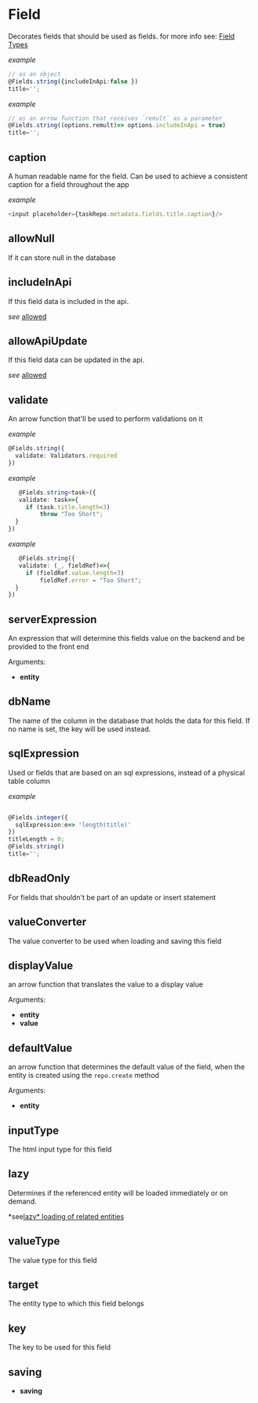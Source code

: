 # Field
Decorates fields that should be used as fields.
for more info see: [Field Types](../docs/field-types.md)
   
   
   *example*
   ```ts
   // as an object
   @Fields.string({includeInApi:false })
   title='';
   ```
   
   
   
   *example*
   ```ts
   // as an arrow function that receives `remult` as a parameter
   @Fields.string((options,remult)=> options.includeInApi = true)
   title='';
   ```
   
## caption
A human readable name for the field. Can be used to achieve a consistent caption for a field throughout the app
   
   
   *example*
   ```ts
   <input placeholder={taskRepo.metadata.fields.title.caption}/>
   ```
   
## allowNull
If it can store null in the database
## includeInApi
If this field data is included in the api.
   
   
   *see*
   [allowed](http://remult.dev/docs/allowed.html)
## allowApiUpdate
If this field data can be updated in the api.
   
   
   *see*
   [allowed](http://remult.dev/docs/allowed.html)
## validate
An arrow function that'll be used to perform validations on it
   
   
   *example*
   ```ts
   @Fields.string({
     validate: Validators.required
   })
   ```
   
   
   
   *example*
   ```ts
      @Fields.string<task>({
      validate: task=>{
        if (task.title.length<3)
            throw "Too Short";
     }
   })
   ```
   
   
   
   *example*
   ```ts
      @Fields.string({
      validate: (_, fieldRef)=>{
        if (fieldRef.value.length<3)
            fieldRef.error = "Too Short";
     }
   })
   ```
   
## serverExpression
An expression that will determine this fields value on the backend and be provided to the front end

Arguments:
* **entity**
## dbName
The name of the column in the database that holds the data for this field. If no name is set, the key will be used instead.
## sqlExpression
Used or fields that are based on an sql expressions, instead of a physical table column
   
   
   *example*
   ```ts
   
   @Fields.integer({
     sqlExpression:e=> 'length(title)'
   })
   titleLength = 0;
   @Fields.string()
   title='';
   ```
   
## dbReadOnly
For fields that shouldn't be part of an update or insert statement
## valueConverter
The value converter to be used when loading and saving this field
## displayValue
an arrow function that translates the value to a display value

Arguments:
* **entity**
* **value**
## defaultValue
an arrow function that determines the default value of the field, when the entity is created using the `repo.create` method

Arguments:
* **entity**
## inputType
The html input type for this field
## lazy
Determines if the referenced entity will be loaded immediately or on demand.
   
   
   *see[lazy*
   loading of related entities](http://remult.dev/docs/lazy-loading-of-related-entities.html)
   
## valueType
The value type for this field
## target
The entity type to which this field belongs
## key
The key to be used for this field
## saving
* **saving**
